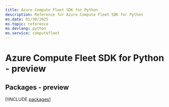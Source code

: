 ```yaml
---
title: Azure Compute Fleet SDK for Python
description: Reference for Azure Compute Fleet SDK for Python
ms.date: 01/30/2025
ms.topic: reference
ms.devlang: python
ms.service: computefleet
---
```

# Azure Compute Fleet SDK for Python - preview
## Packages - preview
[!INCLUDE [packages](compute-fleet-index.md)]